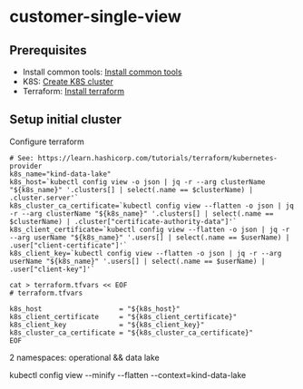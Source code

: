 # customer-single-view

## Prerequisites

* Install common tools: [Install common tools](INSTALL-COMMON-TOOLS.md)
* K8S: [Create K8S cluster](K8S-CREATE-CLUSTER.md)
* Terraform: [Install terraform](INSTALL-TERRAFORM.md)

## Setup initial cluster

Configure terraform
```shell
# See: https://learn.hashicorp.com/tutorials/terraform/kubernetes-provider
k8s_name="kind-data-lake"
k8s_host=`kubectl config view -o json | jq -r --arg clusterName "${k8s_name}" '.clusters[] | select(.name == $clusterName) | .cluster.server'`
k8s_cluster_ca_certificate=`kubectl config view --flatten -o json | jq -r --arg clusterName "${k8s_name}" '.clusters[] | select(.name == $clusterName) | .cluster["certificate-authority-data"]'`
k8s_client_certificate=`kubectl config view --flatten -o json | jq -r --arg userName "${k8s_name}" '.users[] | select(.name == $userName) | .user["client-certificate"]'`
k8s_client_key=`kubectl config view --flatten -o json | jq -r --arg userName "${k8s_name}" '.users[] | select(.name == $userName) | .user["client-key"]'`

cat > terraform.tfvars << EOF
# terraform.tfvars

k8s_host                   = "${k8s_host}"
k8s_client_certificate     = "${k8s_client_certificate}"
k8s_client_key             = "${k8s_client_key}"
k8s_cluster_ca_certificate = "${k8s_cluster_ca_certificate}"
EOF

```
2 namespaces: operational && data lake

kubectl config view --minify --flatten --context=kind-data-lake